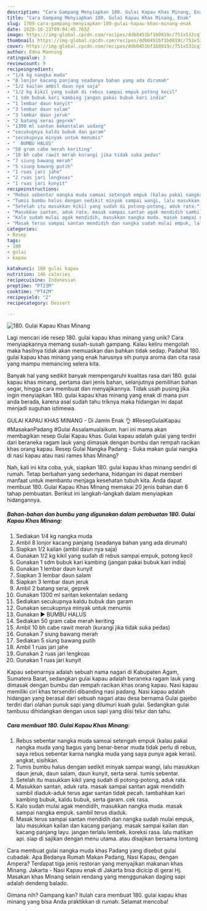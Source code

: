 ```yaml
---
description: "Cara Gampang Menyiapkan 180. Gulai Kapau Khas Minang, Enak"
title: "Cara Gampang Menyiapkan 180. Gulai Kapau Khas Minang, Enak"
slug: 1789-cara-gampang-menyiapkan-180-gulai-kapau-khas-minang-enak
date: 2020-10-23T09:04:45.765Z
image: https://img-global.cpcdn.com/recipes/ddb0451bf1b0819c/751x532cq70/180-gulai-kapau-khas-minang-foto-resep-utama.jpg
thumbnail: https://img-global.cpcdn.com/recipes/ddb0451bf1b0819c/751x532cq70/180-gulai-kapau-khas-minang-foto-resep-utama.jpg
cover: https://img-global.cpcdn.com/recipes/ddb0451bf1b0819c/751x532cq70/180-gulai-kapau-khas-minang-foto-resep-utama.jpg
author: Edna Manning
ratingvalue: 3
reviewcount: 9
recipeingredient:
- "1/4 kg nangka muda"
- "8 lonjor kacang panjang seadanya bahan yang ada dirumah"
- "1/2 kailan ambil daun nya saja"
- "1/2 kg kikil yang sudah di rebus sampai empuk potong kecil"
- "1 sdm bubuk kari kambing jangan pakai bubuk kari india"
- "1 lembar daun kunyit"
- "3 lembar daun salam"
- "3 lembar daun jeruk"
- "2 batang serai geprek"
- "1300 ml santan kekentalan sedang"
- "secukupnya kaldu bubuk dan garam"
- "secukupnya minyak untuk menumis"
- "  BUMBU HALUS"
- "50 gram cabe merah keriting"
- "10 bh cabe rawit merah kurangi jika tidak suka pedas"
- "7 siung bawang merah"
- "5 siung bawang putih"
- "1 ruas jari jahe"
- "2 ruas jari lengkoas"
- "1 ruas jari kunyit"
recipeinstructions:
- "Rebus sebentar nangka muda samoai setengah empuk (kalau pakai nangka muda yang bagus yang benar-benar muda tidak perlu di rebus, saya rebus sebentar karna nangka muda yang saya punya agak keras). angkat, sisihkan."
- "Tumis bumbu halus dengan sedikit minyak sampai wangi, lalu masukkan daun jeruk, daun salam, daun kunyit, serta serai. tumis sebentar."
- "Setelah itu masukkan kikil yang sudah di potong-potong, aduk rata."
- "Masukkan santan, aduk rata. masak sampai santan agak mendidih sambil diaduk-aduk terus agar santan tidak pecah. tambahkan kari kambing bubuk, kaldu bubuk, serta garam. cek rasa."
- "Kalo sudah mulai agak mendidih, masukkan nangka muda. masak sampai nangka empuk. sambil terus diaduk."
- "Masak terus sampai santan mendidih dan nangka sudah mulai empuk, lalu masukkan kailan dan kacang panjang. masak sampai kailan dan kacang panjang layu. jangan terlalu lembek. koreksi rasa. lalu matikan api. siap di sajikan dengan menu utama. atau disajikan bersama lontong"
categories:
- Resep
tags:
- 180
- gulai
- kapau

katakunci: 180 gulai kapau 
nutrition: 146 calories
recipecuisine: Indonesian
preptime: "PT23M"
cooktime: "PT42M"
recipeyield: "2"
recipecategory: Dessert

---
```



![180. Gulai Kapau Khas Minang](https://img-global.cpcdn.com/recipes/ddb0451bf1b0819c/751x532cq70/180-gulai-kapau-khas-minang-foto-resep-utama.jpg)

Lagi mencari ide resep 180. gulai kapau khas minang yang unik? Cara menyiapkannya memang susah-susah gampang. Kalau keliru mengolah maka hasilnya tidak akan memuaskan dan bahkan tidak sedap. Padahal 180. gulai kapau khas minang yang enak harusnya sih punya aroma dan cita rasa yang mampu memancing selera kita.

Banyak hal yang sedikit banyak mempengaruhi kualitas rasa dari 180. gulai kapau khas minang, pertama dari jenis bahan, selanjutnya pemilihan bahan segar, hingga cara membuat dan menyajikannya. Tidak usah pusing jika ingin menyiapkan 180. gulai kapau khas minang yang enak di mana pun anda berada, karena asal sudah tahu triknya maka hidangan ini dapat menjadi suguhan istimewa.

GULAI KAPAU KHAS MINANG - Di Jamin Enak 👌 #ResepGulaiKapau #MasakanPadang #Gulai Assalamualaikum. hari ini mama akan membagikan resep Gulai Kapau khas. Gulai kapau adalah gulai yang terdiri dari beraneka ragam lauk yang dimasak dengan bumbu dan rempah racikan khas orang kapau. Resep Gulai Nangka Padang - Suka makan gulai nangka di nasi kapau atau nasi rames khas Minang?


Nah, kali ini kita coba, yuk, siapkan 180. gulai kapau khas minang sendiri di rumah. Tetap berbahan yang sederhana, hidangan ini dapat memberi manfaat untuk membantu menjaga kesehatan tubuh kita. Anda dapat membuat 180. Gulai Kapau Khas Minang memakai 20 jenis bahan dan 6 tahap pembuatan. Berikut ini langkah-langkah dalam menyiapkan hidangannya.

<!--inarticleads1-->

##### Bahan-bahan dan bumbu yang digunakan dalam pembuatan 180. Gulai Kapau Khas Minang:

1. Sediakan 1/4 kg nangka muda
1. Ambil 8 lonjor kacang panjang (seadanya bahan yang ada dirumah)
1. Siapkan 1/2 kailan (ambil daun nya saja)
1. Gunakan 1/2 kg kikil yang sudah di rebus sampai empuk, potong kecil
1. Gunakan 1 sdm bubuk kari kambing (jangan pakai bubuk kari india)
1. Gunakan 1 lembar daun kunyit
1. Siapkan 3 lembar daun salam
1. Siapkan 3 lembar daun jeruk
1. Ambil 2 batang serai, geprek
1. Gunakan 1300 ml santan kekentalan sedang
1. Sediakan secukupnya kaldu bubuk dan garam
1. Gunakan secukupnya minyak untuk menumis
1. Gunakan  ▶️ BUMBU HALUS
1. Sediakan 50 gram cabe merah keriting
1. Ambil 10 bh cabe rawit merah (kurangi jika tidak suka pedas)
1. Gunakan 7 siung bawang merah
1. Sediakan 5 siung bawang putih
1. Ambil 1 ruas jari jahe
1. Gunakan 2 ruas jari lengkoas
1. Gunakan 1 ruas jari kunyit


Kapau sebenarnya adalah sebuah nama nagari di Kabupaten Agam, Sumatera Barat, sedangkan gulai kapau adalah beraneka ragam lauk yang dimasak dengan bumbu dan rempah racikan khas orang kapau. Nasi kapau memiliki ciri khas tersendiri dibanding nasi padang. Nasi kapau adalah hidangan yang berasal dari sebuah nagari atau desa bernama Gulai gajebo terdiri dari olahan punuk sapi yang dilumuri kuah gulai. Sedangkan gulai tambusu dihidangkan dengan usus sapi yang diisi telur dan tahu. 

<!--inarticleads2-->

##### Cara membuat 180. Gulai Kapau Khas Minang:

1. Rebus sebentar nangka muda samoai setengah empuk (kalau pakai nangka muda yang bagus yang benar-benar muda tidak perlu di rebus, saya rebus sebentar karna nangka muda yang saya punya agak keras). angkat, sisihkan.
1. Tumis bumbu halus dengan sedikit minyak sampai wangi, lalu masukkan daun jeruk, daun salam, daun kunyit, serta serai. tumis sebentar.
1. Setelah itu masukkan kikil yang sudah di potong-potong, aduk rata.
1. Masukkan santan, aduk rata. masak sampai santan agak mendidih sambil diaduk-aduk terus agar santan tidak pecah. tambahkan kari kambing bubuk, kaldu bubuk, serta garam. cek rasa.
1. Kalo sudah mulai agak mendidih, masukkan nangka muda. masak sampai nangka empuk. sambil terus diaduk.
1. Masak terus sampai santan mendidih dan nangka sudah mulai empuk, lalu masukkan kailan dan kacang panjang. masak sampai kailan dan kacang panjang layu. jangan terlalu lembek. koreksi rasa. lalu matikan api. siap di sajikan dengan menu utama. atau disajikan bersama lontong


Cara membuat gulai nangka muda khas Padang yang disebut gulai cubadak. Apa Bedanya Rumah Makan Padang, Nasi Kapau, dengan Ampera? Terdapat tiga jenis restoran yang menyajikan makanan khas Minang. Jakarta - Nasi Kapau enak di Jakarta bisa dicicip di gerai Hj. Masakan khas Minang selain rendang yang menggunakan daging sapi adalah dendeng balado. 

Gimana nih? Gampang kan? Itulah cara membuat 180. gulai kapau khas minang yang bisa Anda praktikkan di rumah. Selamat mencoba!
